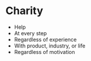 # Charity

* Help <!-- .element: class="fragment" -->
* At every step<!-- .element: class="fragment" -->
* Regardless of experience<!-- .element: class="fragment" -->
* With product, industry, or life<!-- .element: class="fragment" -->
* Regardless of motivation<!-- .element: class="fragment" -->
